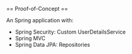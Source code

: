 == Proof-of-Concept ==

An Spring application with:

* Spring Security: Custom UserDetailsService
* Spring MVC 
* Spring Data JPA:  Repositories


